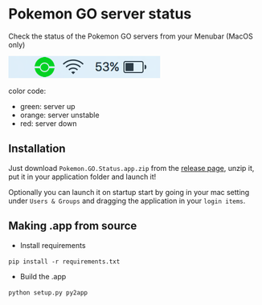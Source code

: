 # Pokemon GO server status

Check the status of the Pokemon GO servers from your Menubar (MacOS only)

![Demo](demo.png)

color code: <br/>
- green: server up<br/>
- orange: server unstable<br/>
- red: server down<br/>

## Installation

Just download ``` Pokemon.GO.Status.app.zip ``` from the [release page](https://github.com/Lacsap-/pokemon-go-status/releases/tag/0.1), unzip it, put it in your application folder and launch it!

Optionally you can launch it on startup start by going in your mac setting under ``` Users & Groups ``` and dragging the application in your ``` login items ```.

## Making .app from source

- Install requirements

``` pip install -r requirements.txt ```

- Build the .app

``` python setup.py py2app ```
